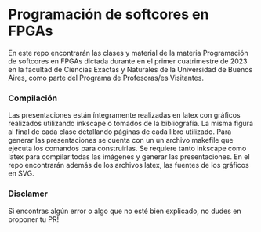 # Programación de softcores en FPGAs

En este repo encontrarán las clases y material de la materia Programación de softcores en FPGAs dictada durante en el primer cuatrimestre de 2023 en la facultad de Ciencias Exactas y Naturales de la Universidad de Buenos Aires, como parte del Programa de Profesoras/es Visitantes.

### Compilación
Las presentaciones están íntegramente realizadas en latex con gráficos realizados utilizando inkscape o tomados de la bibliografía. La misma figura al final de cada clase detallando páginas de cada libro utilizado.
Para generar las presentaciones se cuenta con un un archivo makefile que ejecuta los comandos para construirlas. Se requiere tanto inkscape como latex para compilar todas las imágenes y generar las presentaciones. En el repo encontrarán además de los archivos latex, las fuentes de los gráficos en SVG.

### Disclamer
Si encontras algún error o algo que no esté bien explicado, no dudes en proponer tu PR!
